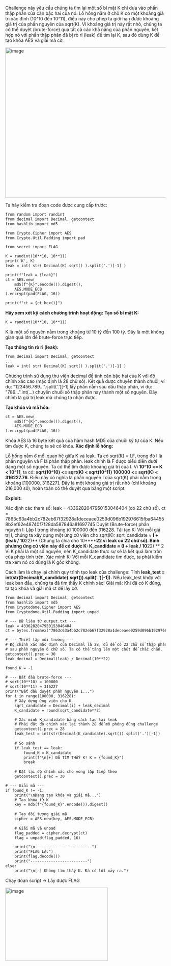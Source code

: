 Challenge này yêu cầu chúng ta tìm lại một số bí mật K chỉ dựa vào phần thập phân của căn bậc hai của nó. Lỗ hổng nằm ở chỗ K có một khoảng giá trị xác định (10^10 đến 10^11), điều này cho phép ta giới hạn được khoảng giá trị của phần nguyên của sqrt(K). Vì khoảng giá trị này rất nhỏ, chúng ta có thể duyệt (brute-force) qua tất cả các khả năng của phần nguyên, kết hợp nó với phần thập phân đã bị rò rỉ (leak) để tìm lại K, sau đó dùng K để tạo khóa AES và giải mã cờ.

<img width="717" height="472" alt="image" src="https://github.com/user-attachments/assets/00f49608-d6b3-48c6-8667-9f0470e1564e" />


Ta hãy kiểm tra đoạn code được cung cấp trước: 

```html
from random import randint
from decimal import Decimal, getcontext
from hashlib import md5

from Crypto.Cipher import AES
from Crypto.Util.Padding import pad

from secret import FLAG

K = randint(10**10, 10**11)
print('K', K)
leak = int( str( Decimal(K).sqrt() ).split('.')[-1] )

print(f"leak = {leak}")
ct = AES.new(
	md5(f"{K}".encode()).digest(),
	AES.MODE_ECB
).encrypt(pad(FLAG, 16))

print(f"ct = {ct.hex()}")
```

**Hãy xem xét kỹ cách chương trình hoạt động:**
**Tạo số bí mật K:**

```html
K = randint(10**10, 10**11)
```

K là một số nguyên nằm trong khoảng từ 10 tỷ đến 100 tỷ. Đây là một không gian quá lớn để brute-force trực tiếp.

**Tạo thông tin rò rỉ (leak):**

```html
from decimal import Decimal, getcontext
...
leak = int( str( Decimal(K).sqrt() ).split('.')[-1] )
```

Chương trình sử dụng thư viện decimal để tính căn bậc hai của K với độ chính xác cao (mặc định là 28 chữ số). Kết quả được chuyển thành chuỗi, ví dụ: "123456.789...".split('.')[-1] lấy phần nằm sau dấu thập phân, ví dụ: "789...".int(...) chuyển chuỗi số thập phân này thành một số nguyên. Đây chính là giá trị leak mà chúng ta nhận được.

**Tạo khóa và mã hóa:**

```html
ct = AES.new(
	md5(f"{K}".encode()).digest(),
	AES.MODE_ECB
).encrypt(pad(FLAG, 16))
```

Khóa AES là 16 byte kết quả của hàm hash MD5 của chuỗi ký tự của K. Nếu tìm được K, chúng ta sẽ có khóa.
**Xác định lỗ hổng:** 

Lỗ hổng nằm ở mối quan hệ giữa K và leak.
Ta có sqrt(K) = I.F, trong đó I là phần nguyên và F là phần thập phân.
leak chính là F được biểu diễn dưới dạng một số nguyên.
Ta có thể tìm được khoảng giá trị của I. Vì **10^10 <= K < 10^11**, ta có:
**sqrt(10^10) <= sqrt(K) < sqrt(10^11)**
**100000 <= sqrt(K) < 316227.76.**
Điều này có nghĩa là phần nguyên I của sqrt(K) phải nằm trong khoảng [100000, 316227]. Đây là một khoảng giá trị rất nhỏ (chỉ khoảng 216,000 số), hoàn toàn có thể duyệt qua bằng một script.

**Exploit:** 

Xác định các tham số:
leak = 4336282047950153046404 (có 22 chữ số).
ct = 7863c63a4bb2c782eb67f32928a1deceaee0259d096b192976615fba644558b2ef62e48740f7f28da587846a81697745
Duyệt (Brute-force) phần nguyên I:
Lặp I trong khoảng từ 100000 đến 316228.
Tái tạo K:
Với mỗi giá trị I, chúng ta xây dựng một ứng cử viên cho sqrt(K):
sqrt_candidate ≈ **I + (leak / 10**22)**
(Chúng ta chia cho 10******22 vì leak có 22 chữ số).
Bình phương ứng cử viên này để có được K:
K_candidate ≈ (I + leak / 10**22) ** 2
Vì K phải là một số nguyên, nên K_candidate thực sự sẽ là kết quả làm tròn của phép tính trên.
Xác minh K:
Với mỗi K_candidate tìm được, ta phải kiểm tra xem nó có đúng là K gốc không. 

Cách làm là chạy lại chính quy trình tạo leak của challenge:
Tính **leak_test = int(str(Decimal(K_candidate).sqrt()).split('.')[-1]).**
Nếu leak_test khớp với leak ban đầu, chúng ta đã tìm thấy K chính xác!
Giải mã:
Khi đã có K đúng, ta tạo khóa và giải mã ct để lấy cờ.

```html
from decimal import Decimal, getcontext
from hashlib import md5
from Cryptodome.Cipher import AES
from Cryptodome.Util.Padding import unpad

# --- Dữ liệu từ output.txt ---
leak = 4336282047950153046404
ct = bytes.fromhex("7863c63a4bb2c782eb67f32928a1deceaee0259d096b192976615fba644558b2ef62e48740f7f28da587846a81697745")

# --- Thiết lập môi trường ---
# Độ chính xác mặc định của Decimal là 28, đủ để có 22 chữ số thập phân
# sau phần nguyên 6 chữ số. Ta có thể tăng lên một chút để chắc chắn.
getcontext().prec = 30 
leak_decimal = Decimal(leak) / Decimal(10**22)

found_K = -1

# --- Bắt đầu brute-force ---
# sqrt(10**10) = 100000
# sqrt(10**11) ≈ 316227
print("Bắt đầu duyệt phần nguyên I...")
for i in range(100000, 316228):
    # Xây dựng ứng viên cho K
    sqrt_candidate = Decimal(i) + leak_decimal
    K_candidate = round(sqrt_candidate**2)

    # Xác minh K_candidate bằng cách tạo lại leak
    # Phải đặt độ chính xác lại thành 28 để mô phỏng đúng challenge
    getcontext().prec = 28
    leak_test = int(str(Decimal(K_candidate).sqrt()).split('.')[-1])
    
    # So sánh
    if leak_test == leak:
        found_K = K_candidate
        print(f"\n[+] ĐÃ TÌM THẤY K! K = {found_K}")
        break
    
    # Đặt lại độ chính xác cho vòng lặp tiếp theo
    getcontext().prec = 30

# --- Giải mã ---
if found_K != -1:
    print("\nĐang tạo khóa và giải mã...")
    # Tạo khóa từ K
    key = md5(f"{found_K}".encode()).digest()
    
    # Tạo đối tượng giải mã
    cipher = AES.new(key, AES.MODE_ECB)
    
    # Giải mã và unpad
    flag_padded = cipher.decrypt(ct)
    flag = unpad(flag_padded, 16)

    print("\n-------------------------")
    print("FLAG LÀ:")
    print(flag.decode())
    print("-------------------------")
else:
    print("\n[-] Không tìm thấy K. Đã có lỗi xảy ra.")
```

Chạy đoạn script → Lấy được FLAG

<img width="322" height="230" alt="image" src="https://github.com/user-attachments/assets/e59dae75-f3e7-410f-a736-c977bd8a1741" />
